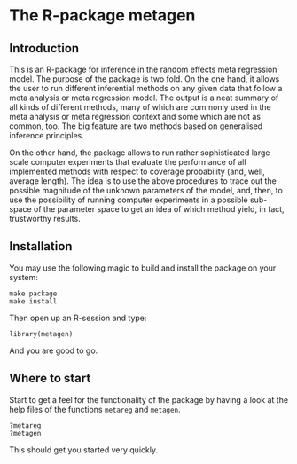 The R-package metagen
=====================

Introduction
------------

This is an R-package for inference in the random effects meta regression model.
The purpose of the package is two fold. On the one hand, it allows the user to
run different inferential methods on any given data that follow a meta analysis
or meta regression model. The output is a neat summary of all kinds of
different methods, many of which are commonly used in the meta analysis or meta
regression context and some which are not as common, too. The big feature are
two methods based on generalised inference principles.

On the other hand, the package allows to run rather sophisticated large scale
computer experiments that evaluate the performance of all implemented methods
with respect to coverage probability (and, well, average length). The idea is
to use the above procedures to trace out the possible magnitude of the unknown
parameters of the model, and, then, to use the possibility of running computer
experiments in a possible sub-space of the parameter space to get an idea of
which method yield, in fact, trustworthy results.

Installation
------------

You may use the following magic to build and install the package on your
system:

```
make package
make install
```

Then open up an R-session and type:

```
library(metagen)
```

And you are good to go.

Where to start
--------------

Start to get a feel for the functionality of the package by having a
look at the help files of the functions `metareg` and `metagen`.

```
?metareg
?metagen
```

This should get you started very quickly.
